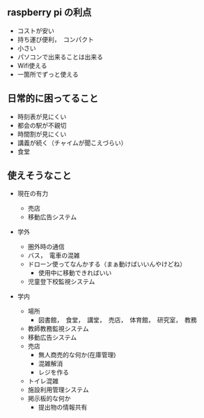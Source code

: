 
## raspberry pi の利点

* コストが安い
* 持ち運び便利，　コンパクト
* 小さい
* パソコンで出来ることは出来る
* Wifi使える
* 一箇所でずっと使える

## 日常的に困ってること

* 時刻表が見にくい
* 都会の駅が不親切
* 時間割が見にくい
* 講義が続く（チャイムが聞こえづらい）
* 食堂

## 使えそうなこと
* 現在の有力
  * 売店
  * 移動広告システム

* 学外
  * 圏外時の通信
  * バス，　電車の混雑
  * ドローン使ってなんかする（まぁ動けばいいんやけどね）
    * 使用中に移動できればいい
  * 児童登下校監視システム

* 学内
  * 場所
    * 図書館，　食堂，　講堂，　売店，　体育館，　研究室，　教務
  * 教師教務監視システム
  * 移動広告システム
  * 売店
    * 無人商売的な何か(在庫管理)
    * 混雑解消
    * レジを作る
  * トイレ混雑
  * 施設利用管理システム
  * 掲示板的な何か
    * 提出物の情報共有
